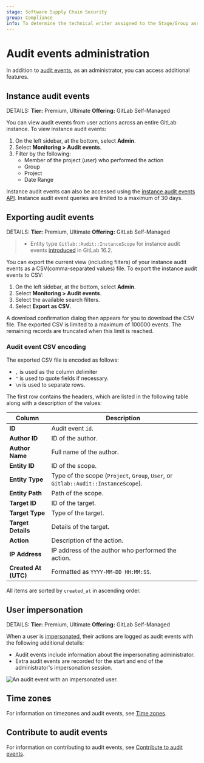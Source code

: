```yaml
---
stage: Software Supply Chain Security
group: Compliance
info: To determine the technical writer assigned to the Stage/Group associated with this page, see https://handbook.gitlab.com/handbook/product/ux/technical-writing/#assignments
---
```


# Audit events administration

In addition to [audit events](../user/compliance/audit_events.md), as an administrator, you can access additional
features.

## Instance audit events

DETAILS:
**Tier:** Premium, Ultimate
**Offering:** GitLab Self-Managed

You can view audit events from user actions across an entire GitLab instance.
To view instance audit events:

1. On the left sidebar, at the bottom, select **Admin**.
1. Select **Monitoring > Audit events**.
1. Filter by the following:
   - Member of the project (user) who performed the action
   - Group
   - Project
   - Date Range

Instance audit events can also be accessed using the [instance audit events API](../api/audit_events.md#instance-audit-events). Instance audit event queries are limited to a maximum of 30 days.

## Exporting audit events

DETAILS:
**Tier:** Premium, Ultimate
**Offering:** GitLab Self-Managed

> - Entity type `Gitlab::Audit::InstanceScope` for instance audit events [introduced](https://gitlab.com/gitlab-org/gitlab/-/issues/418185) in GitLab 16.2.

You can export the current view (including filters) of your instance audit events as a
CSV(comma-separated values) file. To export the instance audit events to CSV:

1. On the left sidebar, at the bottom, select **Admin**.
1. Select **Monitoring > Audit events**.
1. Select the available search filters.
1. Select **Export as CSV**.

A download confirmation dialog then appears for you to download the CSV file. The exported CSV is limited
to a maximum of 100000 events. The remaining records are truncated when this limit is reached.

### Audit event CSV encoding

The exported CSV file is encoded as follows:

- `,` is used as the column delimiter
- `"` is used to quote fields if necessary.
- `\n` is used to separate rows.

The first row contains the headers, which are listed in the following table along
with a description of the values:

| Column                | Description                                                                        |
| --------------------- | ---------------------------------------------------------------------------------- |
| **ID**                | Audit event `id`.                                                                  |
| **Author ID**         | ID of the author.                                                                  |
| **Author Name**       | Full name of the author.                                                           |
| **Entity ID**         | ID of the scope.                                                                   |
| **Entity Type**       | Type of the scope (`Project`, `Group`, `User`, or `Gitlab::Audit::InstanceScope`). |
| **Entity Path**       | Path of the scope.                                                                 |
| **Target ID**         | ID of the target.                                                                  |
| **Target Type**       | Type of the target.                                                                |
| **Target Details**    | Details of the target.                                                             |
| **Action**            | Description of the action.                                                         |
| **IP Address**        | IP address of the author who performed the action.                                 |
| **Created At (UTC)**  | Formatted as `YYYY-MM-DD HH:MM:SS`.                                                |

All items are sorted by `created_at` in ascending order.

## User impersonation

DETAILS:
**Tier:** Premium, Ultimate
**Offering:** GitLab Self-Managed

When a user is [impersonated](../administration/admin_area.md#user-impersonation), their actions are logged as audit events with the following additional details:

- Audit events include information about the impersonating administrator.
- Extra audit events are recorded for the start and end of the administrator's impersonation session.

![An audit event with an impersonated user.](img/impersonated_audit_events_v15_7.png)

## Time zones

For information on timezones and audit events, see [Time zones](../user/compliance/audit_events.md#time-zones).

## Contribute to audit events

For information on contributing to audit events, see
[Contribute to audit events](../user/compliance/audit_events.md#contribute-to-audit-events).
